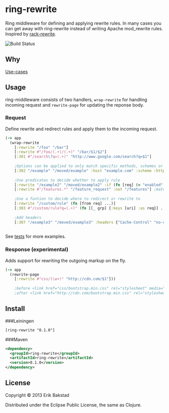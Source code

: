 # ring-rewrite

Ring middleware for defining and applying rewrite rules. In many cases you can get away with ring-rewrite instead of writing Apache mod_rewrite rules. Inspired by [rack-rewrite](https://github.com/jtrupiano/rack-rewrite).

![Build Status](https://travis-ci.org/ebaxt/ring-rewrite.png)

## Why

[Use-cases](https://github.com/jtrupiano/rack-rewrite#use-cases)

## Usage

ring-middleware consists of two handlers, `wrap-rewrite` for handling incoming request and `rewrite-page` for updating the reponse body.

### Request

Define rewrite and redirect rules and apply them to the incoming request.

```clojure
(-> app
  (wrap-rewrite
    [:rewrite "/foo" "/bar"]
    [:rewrite #"/foo/(.+)/(.+)" "/bar/$1/$2"]
    [:301 #"/search\?q=(.+)" "http://www.google.com/search?q=$1"]  
    
    ;Options can be applied to only match specific methods, schemes or hosts
    [:302 "/example" "/moved/example" :host "example.com" :scheme :https :method :get]   
    
    ;Use predicates to decide whether to apply rule
    [:rewrite "/example2" "/moved/example2" :if (fn [req] (= "enabled" (System/getProperty "rewrites")))]
    [:rewrite #"/features.*" "/feature_request" :not "/features"] ;match /features.xml not /features
    
    ;Use a funtion to decide where to redirect or rewrite to
    [:rewrite "/custom/rule" (fn [from req] ...)]
    [:303 #"/custom/rule?q=(.+)" (fn [[_ grp] {:keys [uri] :as req}] ...)]
    
    ;Add headers
    [:307 "/example3" "/moved/example3" :headers {"Cache-Control" "no-cache"}])
    
```

See [tests](https://github.com/ebaxt/ring-rewrite/blob/master/test/com/ebaxt/ring_rewrite_test.clj) for more examples.

### Response (experimental)

Adds support for rewriting the outgoing markup on the fly.

```clojure
(-> app
  (rewrite-page 
    [:rewrite #"css/(\w+)" "http://cdn.com/$1"]))
    
    ;before <link href="css/bootstrap.min.css" rel="stylesheet" media="screen">
    ;after <link href="http://cdn.com/bootstrap.min.css" rel="stylesheet" media="screen">
```

## Install

###Leiningen

    [ring-rewrite "0.1.0"]

###Maven

```xml
<dependency>
  <groupId>ring-rewrite</groupId>
  <artifactId>ring-rewrite</artifactId>
  <version>0.1.0</version>
</dependency>
```

## License

Copyright © 2013 Erik Bakstad

Distributed under the Eclipse Public License, the same as Clojure.
